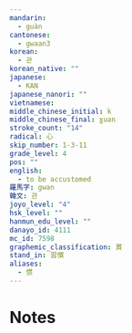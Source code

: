 ```yaml
---
mandarin:
  - guàn
cantonese:
  - gwaan3
korean:
  - 관
korean_native: ""
japanese:
  - KAN
japanese_nanori: ""
vietnamese:
middle_chinese_initial: k
middle_chinese_final: ɣuan
stroke_count: "14"
radical: 心
skip_number: 1-3-11
grade_level: 4
pos: ""
english:
  - to be accustomed
羅馬字: gwan
韓文: 관
joyo_level: "4"
hsk_level: ""
hanmun_edu_level: ""
danayo_id: 4111
mc_id: 7598
graphemic_classification: 貫
stand_in: 習慣
aliases:
  - 惯
---
```


# Notes
